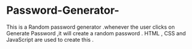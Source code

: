 # Password-Generator-
This is a Random password generator .whenever the user clicks on Generate Password ,it will create a random password . HTML , CSS and JavaScript are used to create this .
